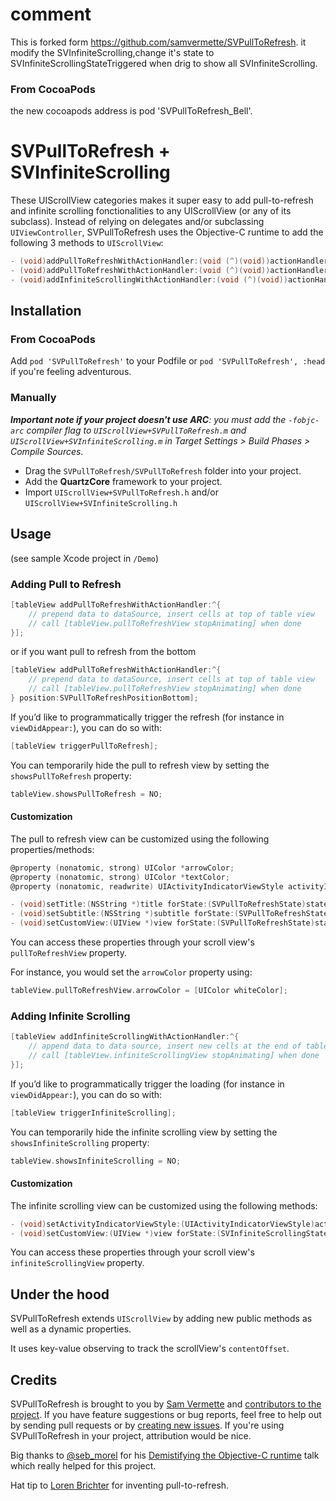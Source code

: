 # comment

This is forked form https://github.com/samvermette/SVPullToRefresh. it modify the SVInfiniteScrolling,change it's state to SVInfiniteScrollingStateTriggered when drig to show all SVInfiniteScrolling.

### From CocoaPods

the new cocoapods address is pod 'SVPullToRefresh_Bell'.


# SVPullToRefresh + SVInfiniteScrolling

These UIScrollView categories makes it super easy to add pull-to-refresh and infinite scrolling fonctionalities to any UIScrollView (or any of its subclass). Instead of relying on delegates and/or subclassing `UIViewController`, SVPullToRefresh uses the Objective-C runtime to add the following 3 methods to `UIScrollView`:

```objective-c
- (void)addPullToRefreshWithActionHandler:(void (^)(void))actionHandler;
- (void)addPullToRefreshWithActionHandler:(void (^)(void))actionHandler position:(SVPullToRefreshPosition)position;
- (void)addInfiniteScrollingWithActionHandler:(void (^)(void))actionHandler;
```

## Installation

### From CocoaPods

Add `pod 'SVPullToRefresh'` to your Podfile or `pod 'SVPullToRefresh', :head` if you're feeling adventurous.

### Manually

_**Important note if your project doesn't use ARC**: you must add the `-fobjc-arc` compiler flag to `UIScrollView+SVPullToRefresh.m` and `UIScrollView+SVInfiniteScrolling.m` in Target Settings > Build Phases > Compile Sources._

* Drag the `SVPullToRefresh/SVPullToRefresh` folder into your project.
* Add the **QuartzCore** framework to your project.
* Import `UIScrollView+SVPullToRefresh.h` and/or `UIScrollView+SVInfiniteScrolling.h`

## Usage

(see sample Xcode project in `/Demo`)

### Adding Pull to Refresh

```objective-c
[tableView addPullToRefreshWithActionHandler:^{
    // prepend data to dataSource, insert cells at top of table view
    // call [tableView.pullToRefreshView stopAnimating] when done
}];
```
or if you want pull to refresh from the bottom

```objective-c
[tableView addPullToRefreshWithActionHandler:^{
    // prepend data to dataSource, insert cells at top of table view
    // call [tableView.pullToRefreshView stopAnimating] when done
} position:SVPullToRefreshPositionBottom];
```

If you’d like to programmatically trigger the refresh (for instance in `viewDidAppear:`), you can do so with:

```objective-c
[tableView triggerPullToRefresh];
```

You can temporarily hide the pull to refresh view by setting the `showsPullToRefresh` property:

```objective-c
tableView.showsPullToRefresh = NO;
```

#### Customization

The pull to refresh view can be customized using the following properties/methods:

```objective-c
@property (nonatomic, strong) UIColor *arrowColor;
@property (nonatomic, strong) UIColor *textColor;
@property (nonatomic, readwrite) UIActivityIndicatorViewStyle activityIndicatorViewStyle;

- (void)setTitle:(NSString *)title forState:(SVPullToRefreshState)state;
- (void)setSubtitle:(NSString *)subtitle forState:(SVPullToRefreshState)state;
- (void)setCustomView:(UIView *)view forState:(SVPullToRefreshState)state;
```

You can access these properties through your scroll view's `pullToRefreshView` property.

For instance, you would set the `arrowColor` property using:

```objective-c
tableView.pullToRefreshView.arrowColor = [UIColor whiteColor];
```

### Adding Infinite Scrolling

```objective-c
[tableView addInfiniteScrollingWithActionHandler:^{
    // append data to data source, insert new cells at the end of table view
    // call [tableView.infiniteScrollingView stopAnimating] when done
}];
```

If you’d like to programmatically trigger the loading (for instance in `viewDidAppear:`), you can do so with:

```objective-c
[tableView triggerInfiniteScrolling];
```

You can temporarily hide the infinite scrolling view by setting the `showsInfiniteScrolling` property:

```objective-c
tableView.showsInfiniteScrolling = NO;
```

#### Customization

The infinite scrolling view can be customized using the following methods:

```objective-c
- (void)setActivityIndicatorViewStyle:(UIActivityIndicatorViewStyle)activityIndicatorViewStyle;
- (void)setCustomView:(UIView *)view forState:(SVInfiniteScrollingState)state;
```

You can access these properties through your scroll view's `infiniteScrollingView` property. 

## Under the hood

SVPullToRefresh extends `UIScrollView` by adding new public methods as well as a dynamic properties. 

It uses key-value observing to track the scrollView's `contentOffset`.

## Credits

SVPullToRefresh is brought to you by [Sam Vermette](http://samvermette.com) and [contributors to the project](https://github.com/samvermette/SVPullToRefresh/contributors). If you have feature suggestions or bug reports, feel free to help out by sending pull requests or by [creating new issues](https://github.com/samvermette/SVPullToRefresh/issues/new). If you're using SVPullToRefresh in your project, attribution would be nice. 

Big thanks to [@seb_morel](http://twitter.com/seb_morel) for his [Demistifying the Objective-C runtime](http://cocoaheadsmtl.s3.amazonaws.com/demistifying-runtime.pdf) talk which really helped for this project. 

Hat tip to [Loren Brichter](http://twitter.com/lorenb) for inventing pull-to-refresh.
